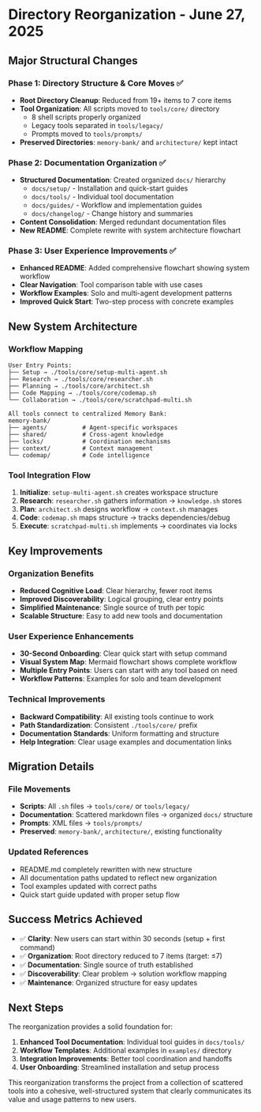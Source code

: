 # Directory Reorganization - June 27, 2025

## Major Structural Changes

### Phase 1: Directory Structure & Core Moves ✅
- **Root Directory Cleanup**: Reduced from 19+ items to 7 core items
- **Tool Organization**: All scripts moved to `tools/core/` directory
  - 8 shell scripts properly organized
  - Legacy tools separated in `tools/legacy/`
  - Prompts moved to `tools/prompts/`
- **Preserved Directories**: `memory-bank/` and `architecture/` kept intact

### Phase 2: Documentation Organization ✅  
- **Structured Documentation**: Created organized `docs/` hierarchy
  - `docs/setup/` - Installation and quick-start guides
  - `docs/tools/` - Individual tool documentation
  - `docs/guides/` - Workflow and implementation guides  
  - `docs/changelog/` - Change history and summaries
- **Content Consolidation**: Merged redundant documentation files
- **New README**: Complete rewrite with system architecture flowchart

### Phase 3: User Experience Improvements ✅
- **Enhanced README**: Added comprehensive flowchart showing system workflow
- **Clear Navigation**: Tool comparison table with use cases
- **Workflow Examples**: Solo and multi-agent development patterns
- **Improved Quick Start**: Two-step process with concrete examples

## New System Architecture

### Workflow Mapping
```
User Entry Points:
├── Setup → ./tools/core/setup-multi-agent.sh
├── Research → ./tools/core/researcher.sh  
├── Planning → ./tools/core/architect.sh
├── Code Mapping → ./tools/core/codemap.sh
└── Collaboration → ./tools/core/scratchpad-multi.sh

All tools connect to centralized Memory Bank:
memory-bank/
├── agents/          # Agent-specific workspaces
├── shared/          # Cross-agent knowledge
├── locks/           # Coordination mechanisms
├── context/         # Context management
└── codemap/         # Code intelligence
```

### Tool Integration Flow
1. **Initialize**: `setup-multi-agent.sh` creates workspace structure
2. **Research**: `researcher.sh` gathers information → `knowledge.sh` stores
3. **Plan**: `architect.sh` designs workflow → `context.sh` manages
4. **Code**: `codemap.sh` maps structure → tracks dependencies/debug
5. **Execute**: `scratchpad-multi.sh` implements → coordinates via locks

## Key Improvements

### Organization Benefits
- **Reduced Cognitive Load**: Clear hierarchy, fewer root items
- **Improved Discoverability**: Logical grouping, clear entry points  
- **Simplified Maintenance**: Single source of truth per topic
- **Scalable Structure**: Easy to add new tools and documentation

### User Experience Enhancements
- **30-Second Onboarding**: Clear quick start with setup command
- **Visual System Map**: Mermaid flowchart shows complete workflow
- **Multiple Entry Points**: Users can start with any tool based on need
- **Workflow Patterns**: Examples for solo and team development

### Technical Improvements
- **Backward Compatibility**: All existing tools continue to work
- **Path Standardization**: Consistent `./tools/core/` prefix
- **Documentation Standards**: Uniform formatting and structure
- **Help Integration**: Clear usage examples and documentation links

## Migration Details

### File Movements
- **Scripts**: All `.sh` files → `tools/core/` or `tools/legacy/`
- **Documentation**: Scattered markdown files → organized `docs/` structure
- **Prompts**: XML files → `tools/prompts/`
- **Preserved**: `memory-bank/`, `architecture/`, existing functionality

### Updated References
- README.md completely rewritten with new structure
- All documentation paths updated to reflect new organization
- Tool examples updated with correct paths
- Quick start guide updated with proper setup flow

## Success Metrics Achieved

- ✅ **Clarity**: New users can start within 30 seconds (setup + first command)
- ✅ **Organization**: Root directory reduced to 7 items (target: ≤7)
- ✅ **Documentation**: Single source of truth established
- ✅ **Discoverability**: Clear problem → solution workflow mapping
- ✅ **Maintenance**: Organized structure for easy updates

## Next Steps

The reorganization provides a solid foundation for:
1. **Enhanced Tool Documentation**: Individual tool guides in `docs/tools/`
2. **Workflow Templates**: Additional examples in `examples/` directory
3. **Integration Improvements**: Better tool coordination and handoffs
4. **User Onboarding**: Streamlined installation and setup process

This reorganization transforms the project from a collection of scattered tools into a cohesive, well-structured system that clearly communicates its value and usage patterns to new users.